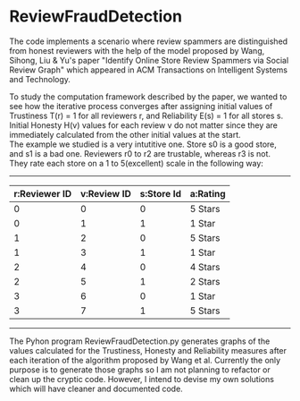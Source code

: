 # ReviewFraudDetection

The code implements a scenario where review spammers are distinguished from honest reviewers with the help of the model proposed by Wang, Sihong, Liu & Yu's paper "Identify Online Store Review Spammers via Social Review Graph" which appeared in ACM Transactions on Intelligent Systems and Technology.

To study the computation framework described by the paper, we wanted to see how the iterative process converges after assigning initial values of Trustiness T(r) = 1 for all reviewers r, and Reliability E(s) = 1 for all stores s. Initial Honesty H(v) values for each review v do not matter since they are immediately calculated from the other initial values at the start.  
The example we studied is a very intutitive one. Store s0 is a good store, and s1 is a bad one. Reviewers r0 to r2 are trustable, whereas r3 is not. They rate each store on a 1 to 5(excellent) scale in the following way: 
 ________________________________________________________
| r:Reviewer ID | v:Review ID | s:Store Id  | a:Rating  |
|---------------|-------------|-------------|-----------|
|       0       |      0      |       0     | 5 Stars   |
|       0       |      1      |       1     | 1 Star    |
|       1       |      2      |       0     | 5 Stars   |
|       1       |      3      |       1     | 1 Star    |
|       2       |      4      |       0     | 4 Stars   |
|       2       |      5      |       1     | 2 Stars   |
|       3       |      6      |       0     | 1 Star    |
|       3       |      7      |       1     | 5 Stars   |
_________________________________________________________

The Pyhon program ReviewFraudDetection.py generates graphs of the values calculated for the Trustiness, Honesty and Reliability measures after each iteration of the algorithm proposed by Wang et al. Currently the only purpose is to generate those graphs so I am not planning to refactor or clean up the cryptic code. However, I intend to devise my own solutions which will have cleaner and documented code.
